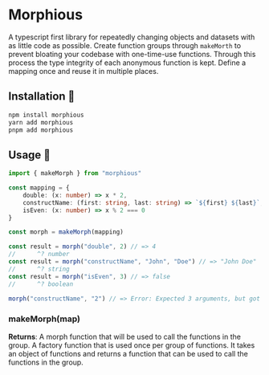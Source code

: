 # Morphious

A typescript first library for repeatedly changing objects and datasets with as little code as possible. Create function groups through `makeMorth` to prevent bloating your codebase with one-time-use functions. Through this process the type integrity of each anonymous function is kept. Define a mapping once and reuse it in multiple places.

## Installation 🤔

```bash
npm install morphious
yarn add morphious
pnpm add morphious
```

## Usage 🚀

```typescript
import { makeMorph } from "morphious"

const mapping = {
    double: (x: number) => x * 2,
    constructName: (first: string, last: string) => `${first} ${last}`,
    isEven: (x: number) => x % 2 === 0
}

const morph = makeMorph(mapping)

const result = morph("double", 2) // => 4
//      ^? number
const result = morph("constructName", "John", "Doe") // => "John Doe"
//      ^? string
const result = morph("isEven", 3) // => false
//      ^? boolean

morph("constructName", "2") // => Error: Expected 3 arguments, but got 2
```

### makeMorph(map)

**Returns**: A morph function that will be used to call the functions in the group.
A factory function that is used once per group of functions. It takes an object of functions and returns a function that can be used to call the functions in the group.
